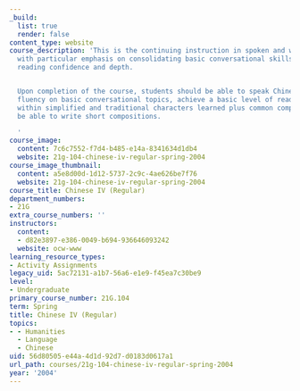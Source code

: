```yaml
---
_build:
  list: true
  render: false
content_type: website
course_description: 'This is the continuing instruction in spoken and written Chinese,
  with particular emphasis on consolidating basic conversational skills and improving
  reading confidence and depth.


  Upon completion of the course, students should be able to speak Chinese with some
  fluency on basic conversational topics, achieve a basic level of reading competence
  within simplified and traditional characters learned plus common compounds, and
  be able to write short compositions.

  '
course_image:
  content: 7c6c7552-f7d4-b485-e14a-8341634d1db4
  website: 21g-104-chinese-iv-regular-spring-2004
course_image_thumbnail:
  content: a5e8d00d-1d12-5737-2c9c-4ae626be7f76
  website: 21g-104-chinese-iv-regular-spring-2004
course_title: Chinese IV (Regular)
department_numbers:
- 21G
extra_course_numbers: ''
instructors:
  content:
  - d82e3897-e386-0049-b694-936646093242
  website: ocw-www
learning_resource_types:
- Activity Assignments
legacy_uid: 5ac72131-a1b7-56a6-e1e9-f45ea7c30be9
level:
- Undergraduate
primary_course_number: 21G.104
term: Spring
title: Chinese IV (Regular)
topics:
- - Humanities
  - Language
  - Chinese
uid: 56d80505-e44a-4d1d-92d7-d0183d0617a1
url_path: courses/21g-104-chinese-iv-regular-spring-2004
year: '2004'
---
```

